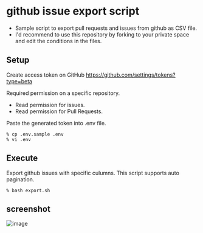 # github issue export script

- Sample script to export pull requests and issues from github as CSV file.
- I'd recommend to use this repository by forking to your private space and edit the conditions in the files.

## Setup


Create access token on GitHub
https://github.com/settings/tokens?type=beta

Required permission on a specific repository.
- Read permission for issues.
- Read permission for Pull Requests.


Paste the generated token into .env file.
```
% cp .env.sample .env
% vi .env
```

## Execute

Export github issues with specific culumns.
This script supports auto pagination.

```
% bash export.sh
```


## screenshot

![image](https://user-images.githubusercontent.com/98103/204869744-5950c7a9-213e-4cf5-b9e6-2787a3a24a75.png)
